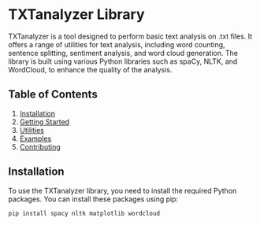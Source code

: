 # TXTanalyzer Library

 TXTanalyzer is a tool designed to perform basic text analysis on .txt files. It offers a range of utilities for text analysis, including word counting, sentence splitting, sentiment analysis, and word cloud generation. The library is built using various Python libraries such as spaCy, NLTK, and WordCloud, to enhance the quality of the analysis.

## Table of Contents
1. [Installation](#installation)
2. [Getting Started](#getting-started)
3. [Utilities](#utilities)
4. [Examples](#examples)
5. [Contributing](#contributing)

## Installation <a name="installation"></a>

To use the TXTanalyzer library, you need to install the required Python packages. You can install these packages using pip:

```bash
pip install spacy nltk matplotlib wordcloud
